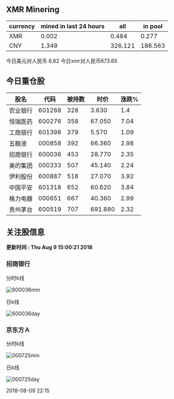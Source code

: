 ## XMR Minering

|currency|mined in last 24 hours|all|in pool|
|---|---|---|---|
|XMR|0.002|0.484|0.277|
|CNY|1.349|326.121|186.563|

今日美元对人民币 6.82	今日xmr对人民币673.65


## 今日重仓股 

|股名|代码|被持数|时价|涨跌%|
|---|---|---|---|---|
|农业银行|601288|328|3.630|1.4|
|恒瑞医药|600276|358|67.050|7.04|
|工商银行|601398|379|5.570|1.09|
|五粮液|000858|392|66.360|2.98|
|招商银行|600036|453|28.770|2.35|
|美的集团|000333|507|45.140|2.24|
|伊利股份|600887|518|27.070|3.92|
|中国平安|601318|652|60.620|3.84|
|格力电器|000651|667|40.360|2.99|
|贵州茅台|600519|707|691.880|2.32|

## 关注股信息
**更新时间 : Thu Aug  9 15:00:21 2018**
### 招商银行 
分时k线

![600036min](http://image.sinajs.cn/newchart/min/n/sh600036.gif)

日k线

![600036day](http://image.sinajs.cn/newchart/daily/n/sh600036.gif)

### 京东方Ａ 
分时k线

![000725min](http://image.sinajs.cn/newchart/min/n/sz000725.gif)

日k线

![000725day](http://image.sinajs.cn/newchart/daily/n/sz000725.gif)

2018-08-09 22:15